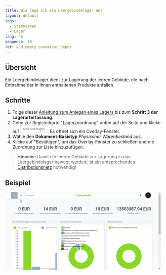 ```yaml
---
title: Wie lege ich ein Leergebindelager an?
layout: default
tags:
  - Stammdaten
  - Lager
lang: de
sequence: 30
ref: add_empty_container_depot
---
```


## Übersicht
Ein Leergebindelager dient zur Lagerung der leeren Gebinde, die nach Entnahme der in ihnen enthaltenen Produkte anfallen.

## Schritte
1. Folge dieser [Anleitung zum Anlegen eines Lagers](Neues_Lager_anlegen) bis zum **Schritt 3 der Lagerorterfassung**.
1. Gehe zur Registerkarte "Lagerzuordnung" unten auf der Seite und klicke auf ![](assets/Neu_hinzufuegen_Button.png). Es öffnet sich ein Overlay-Fenster.
1. Wähle den **Dokument-Basistyp** *Physischer Warenbestand* aus.
1. Klicke auf "Bestätigen", um das Overlay-Fenster zu schließen und die Zuordnung zur Liste hinzuzufügen.
 >**Hinweis:** Damit die leeren Gebinde zur Lagerung in das Leergebindelager bewegt werden, ist ein entsprechendes [Distributionsnetz](Automatische_Warenverteilung) notwendig!

## Beispiel
![](assets/Neues_Lager_anlegen.gif)
